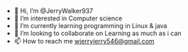 - 👋 Hi, I’m @JerryWalker937
- 👀 I’m interested in Computer science
- 🌱 I’m currently learning programming in Linux & java
- 💞️ I’m looking to collaborate on Learning as much as i can
- 📫 How to reach me wjerryjerry546@gmail.com

<!---
JerryWalker937/JerryWalker937 is a ✨ special ✨ repository because its `README.md` (this file) appears on your GitHub profile.
You can click the Preview link to take a look at your changes.
--->

